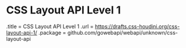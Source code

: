 # CSS Layout API Level 1

.title = CSS Layout API Level 1
.url = <https://drafts.css-houdini.org/css-layout-api-1/>
.package = github.com/gowebapi/webapi/unknown/css-layout-api
